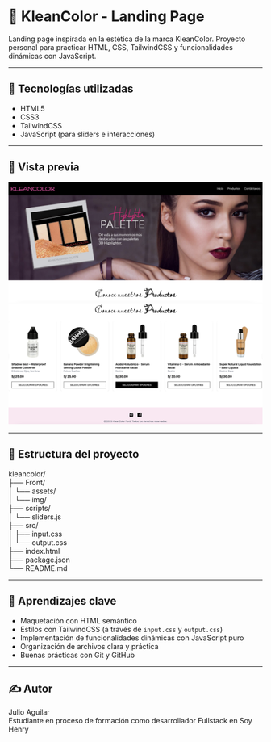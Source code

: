 # 💄 KleanColor - Landing Page

Landing page inspirada en la estética de la marca KleanColor. Proyecto personal para practicar HTML, CSS, TailwindCSS y funcionalidades dinámicas con JavaScript.

---

## 🚀 Tecnologías utilizadas

- HTML5
- CSS3
- TailwindCSS
- JavaScript (para sliders e interacciones)

---

## 📸 Vista previa

![Vista de Landing Page](./Front/assets/screenshots/Kleancolor%201.png)
![Vista de Landing Page](./Front/assets/screenshots/Kleancolor%202.png)

---

## 📁 Estructura del proyecto

kleancolor/  
├── Front/  
│   └── assets/  
│       └── img/  
├── scripts/  
│   └── sliders.js  
├── src/  
│   ├── input.css  
│   └── output.css  
├── index.html  
├── package.json  
└── README.md  

---

## 🧠 Aprendizajes clave

- Maquetación con HTML semántico
- Estilos con TailwindCSS (a través de `input.css` y `output.css`)
- Implementación de funcionalidades dinámicas con JavaScript puro
- Organización de archivos clara y práctica
- Buenas prácticas con Git y GitHub

---

## ✍️ Autor

Julio Aguilar  
Estudiante en proceso de formación como desarrollador Fullstack en Soy Henry  
